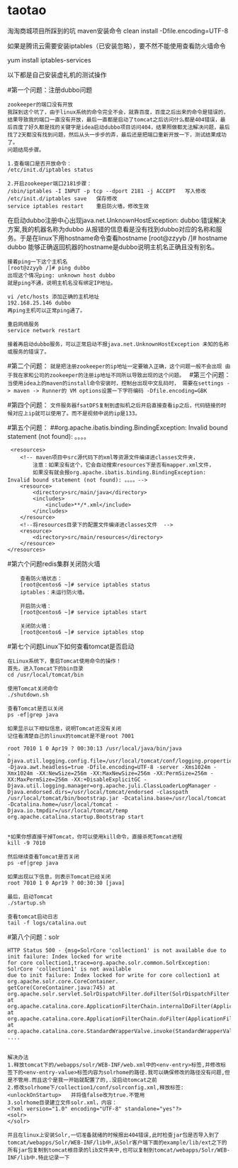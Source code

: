 # taotao
淘淘商城项目所踩到的坑
maven安装命令
    clean install -Dfile.encoding=UTF-8

如果是腾讯云需要安装iptables（已安装忽略），要不然不能使用查看防火墙命令

yum install iptables-services

以下都是自己安装虚礼机的测试操作

#第一个问题：注册dubbo问题

    zookeeper的端口没有开放 
    我踩到这个坑了，由于linux系统的命令完全不会，就靠百度，百度之后出来的命令是错误的，结果导致我的端口一直没有开放，最后一直都是启动了tomcat之后访问什么都是404错误，最后百度了好久都是找的关键字是idea启动dubbo项目访问404，结果照做都无法解决问题，最后找了2天都没有找到问题，然后从头一步步的弄，最后还是把端口重新开放一下，测试结果成功了。
    问题结局步骤。
    
    1.查看端口是否开放命令：
    /etc/init.d/iptables status 
     
    2.开启zookeeper端口2181步骤：
    /sbin/iptables -I INPUT -p tcp --dport 2181 -j ACCEPT   写入修改
    /etc/init.d/iptables save   保存修改
    service iptables restart    重启防火墙，修改生效
    
在启动dubbo注册中心出现java.net.UnknownHostException: dubbo:错误解决方案,我的机器名称为dubbo
    从报错的信息看是没有找到dubbo对应的名称和服务。于是在linux下用hostname命令查看hostname
    [root@zzyyb /]# hostname
    dubbo
    能够正确返回机器的hostname是dubbo说明主机名正确且没有别名。

    接着ping一下这个主机名
    [root@zzyyb /]# ping dubbo
    出现这个情况ping: unknown host dubbo
    就是ping不通，说明主机名没有绑定IP地址。

    vi /etc/hosts 添加正确的主机地址
    192.168.25.146 dubbo
    再ping主机可以正常ping通了。

    重启网络服务
    service network restart

    接着再启动dubbo服务，可以正常启动不报java.net.UnknownHostException 未知的名称或服务的错误了。
    
#第二个问题：
    `就是把注册zookeeper的ip地址一定要输入正确，这个问题一般不会出现
由于我在家和公司的zookeeper的注册ip地址不同所以导致出现的这个问题。
`
#第三个问题：
        `当使用idea上的maven的install命令安装时，控制台出现中文乱码时，
        需要在settings -> maven -> Runner的 VM options设置一下字符编码 -Dfile.encoding=GBK`

#第四个问题：
    `文件服务器fsatDFS复制到虚拟机之后开启直接查看ip之后，代码链接的时候对应上ip就可以使用了。而不是视频中说的ip是133。`
    
    
#第五个问题：
##org.apache.ibatis.binding.BindingException: Invalid bound statement (not found): 。。。。

     <resources>
        <!-- maven项目中src源代码下的xml等资源文件编译进classes文件夹，
            注意：如果没有这个，它会自动搜索resources下是否有mapper.xml文件，
            如果没有就会报org.apache.ibatis.binding.BindingException: Invalid bound statement (not found): 。。。。-->
        <resource>
            <directory>src/main/java</directory>
            <includes>
                <include>**/*.xml</include>
            </includes>
        </resource>
        <!--将resources目录下的配置文件编译进classes文件  -->
        <resource>
            <directory>src/main/resources</directory>
        </resource>
    </resources>  

#第六个问题redis集群关闭防火墙

        查看防火墙状态：
        [root@centos6 ~]# service iptables status
        iptables：未运行防火墙。
        
        开启防火墙：
        [root@centos6 ~]# service iptables start
        
        关闭防火墙：
        [root@centos6 ~]# service iptables stop

#第七个问题Linux下如何查看tomcat是否启动

    在Linux系统下，重启Tomcat使用命令的操作！
    首先，进入Tomcat下的bin目录
    cd /usr/local/tomcat/bin
    
    使用Tomcat关闭命令
    ./shutdown.sh
    
    查看Tomcat是否以关闭
    ps -ef|grep java
    
    如果显示以下相似信息，说明Tomcat还没有关闭
    记住看清楚自己的linux的tomcat是不是root 7001
    
    root 7010 1 0 Apr19 ? 00:30:13 /usr/local/java/bin/java 
    -Djava.util.logging.config.file=/usr/local/tomcat/conf/logging.properties -Djava.awt.headless=true -Dfile.encoding=UTF-8 -server -Xms1024m -Xmx1024m -XX:NewSize=256m -XX:MaxNewSize=256m -XX:PermSize=256m -XX:MaxPermSize=256m -XX:+DisableExplicitGC -Djava.util.logging.manager=org.apache.juli.ClassLoaderLogManager -Djava.endorsed.dirs=/usr/local/tomcat/endorsed -classpath /usr/local/tomcat/bin/bootstrap.jar -Dcatalina.base=/usr/local/tomcat -Dcatalina.home=/usr/local/tomcat -Djava.io.tmpdir=/usr/local/tomcat/temp org.apache.catalina.startup.Bootstrap start
    
   
    *如果你想直接干掉Tomcat，你可以使用kill命令，直接杀死Tomcat进程
    kill -9 7010
   
    然后继续查看Tomcat是否关闭
    ps -ef|grep java
    
    如果出现以下信息，则表示Tomcat已经关闭
    root 7010 1 0 Apr19 ? 00:30:30 [java]
    
    最后，启动Tomcat
    ./startup.sh
    
    查看tomcat启动日志
    tail -f logs/catalina.out
    
#第八个问题：solr
    
    HTTP Status 500 - {msg=SolrCore 'collection1' is not available due to init failure: Index locked for write 
    for core collection1,trace=org.apache.solr.common.SolrException: SolrCore 'collection1' is not available 
    due to init failure: Index locked for write for core collection1 at org.apache.solr.core.CoreContainer.
    getCore(CoreContainer.java:745) at org.apache.solr.servlet.SolrDispatchFilter.doFilter(SolrDispatchFilter.java:307) 
    at org.apache.catalina.core.ApplicationFilterChain.internalDoFilter(ApplicationFilterChain.java:243) 
    at org.apache.catalina.core.ApplicationFilterChain.doFilter(ApplicationFilterChain.java:210) 
    at org.apache.catalina.core.StandardWrapperValve.invoke(StandardWrapperValve.java:222) 
    ....
    
    
    解决办法
    1.释放tomcat下的/webapps/solr/WEB-INF/web.xml中的<env-entry>标签,并修改标签下的<env-entry-value>标签内容为solrhome的路径.我可以确保修改的路径没有问题,但是不管用.而且这个是我一开始就配置了的,.没启动tomcat之前
    2.修改solrhome下/collection1/conf/solrconfig.xml,释放标签:<unlockOnStartup>   并将值false改为true.不管用
    3.solrhome目录建立文件solr.xml，内容：
    <?xml version="1.0" encoding="UTF-8" standalone="yes"?>
    <solr> 
    </solr>
    
    并且在linux上安装Solr,一切准备就绪的时候报出404错误,此时检查jar包是否导入到了tomcat/webapps/Solr/WEB-INF/lib中,从Solr客户端下面的example/lib/ext之下的所有jar包复制到tomcat根目录的lib文件夹中,也可以复制到tomcat/webapps/Solr/WEB-INF/lib中.特此记录一下
  

